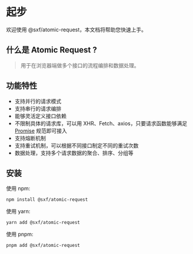 # 起步

欢迎使用 @sxf/atomic-request，本文档将帮助您快速上手。

## 什么是 Atomic Request ?

> 用于在浏览器端做多个接口的流程编排和数据处理。

## 功能特性

- 支持并行的请求模式
- 支持串行的请求编排
- 能够灵活定义接口依赖
- 不限制具体的请求库，可以用 XHR、Fetch、axios，只要请求函数能够满足 [Promise](https://developer.mozilla.org/en-US/docs/Web/JavaScript/Reference/Global_Objects/Promise) 规范即可接入
- 支持熔断机制
- 支持重试机制，可以根据不同接口制定不同的重试次数
- 数据处理，支持多个请求数据的聚合、排序、分组等

## 安装

使用 npm:
```shell
npm install @sxf/atomic-request
```

使用 yarn:
```shell
yarn add @sxf/atomic-request
```

使用 pnpm:
```shell
pnpm add @sxf/atomic-request
```
